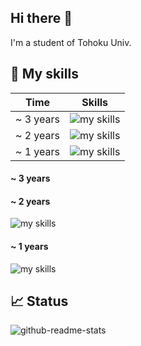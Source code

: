 ## Hi there 👋
I'm a student of Tohoku Univ.

## 🌱 My skills
|Time|Skills|
| --- | --- |
|~ 3 years| <img alt="my skills" src="https://skillicons.dev/icons?theme=light&perline=8&i=py,pytorch" /> |
|~ 2 years| <img alt="my skills" src="https://skillicons.dev/icons?theme=light&perline=8&i=docker,js,html,css" /> |
|~ 1 years| <img alt="my skills" src="https://skillicons.dev/icons?theme=light&perline=8&i=react,fastapi,nodejs,mongodb,mysql,aws,cpp" /> |

#### ~ 3 years


#### ~ 2 years
<img alt="my skills" src="https://skillicons.dev/icons?theme=light&perline=8&i=docker,js,html,css" />

#### ~ 1 years
<img alt="my skills" src="https://skillicons.dev/icons?theme=light&perline=8&i=react,fastapi,nodejs,mongodb,mysql,aws,cpp" />

## 📈 Status
![github-readme-stats](https://github-readme-stats-clone-zeta.vercel.app/api/top-langs/?username=u-hyszk&layout=pie)

<!--
**u-hyszk/u-hyszk** is a ✨ _special_ ✨ repository because its `README.md` (this file) appears on your GitHub profile.

Here are some ideas to get you started:

- 🔭 I’m currently working on ...
- 🌱 I’m currently learning ...
- 👯 I’m looking to collaborate on ...
- 🤔 I’m looking for help with ...
- 💬 Ask me about ...
- 📫 How to reach me: ...
- 😄 Pronouns: ...
- ⚡ Fun fact: ...
-->
